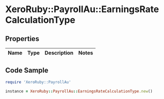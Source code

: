 # XeroRuby::PayrollAu::EarningsRateCalculationType

## Properties

Name | Type | Description | Notes
------------ | ------------- | ------------- | -------------

## Code Sample

```ruby
require 'XeroRuby::PayrollAu'

instance = XeroRuby::PayrollAu::EarningsRateCalculationType.new()
```


